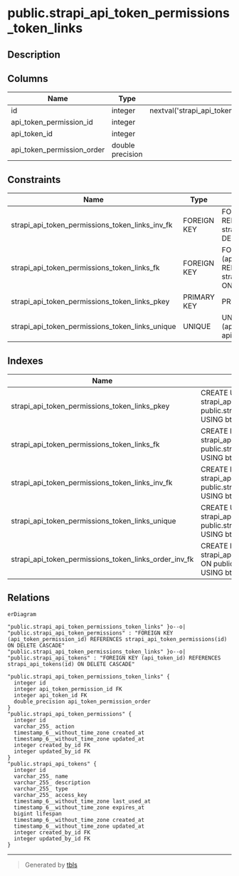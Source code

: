# public.strapi_api_token_permissions_token_links

## Description

## Columns

| Name                       | Type             | Default                                                              | Nullable | Children | Parents                                                                       | Comment |
| -------------------------- | ---------------- | -------------------------------------------------------------------- | -------- | -------- | ----------------------------------------------------------------------------- | ------- |
| id                         | integer          | nextval('strapi_api_token_permissions_token_links_id_seq'::regclass) | false    |          |                                                                               |         |
| api_token_permission_id    | integer          |                                                                      | true     |          | [public.strapi_api_token_permissions](public.strapi_api_token_permissions.md) |         |
| api_token_id               | integer          |                                                                      | true     |          | [public.strapi_api_tokens](public.strapi_api_tokens.md)                       |         |
| api_token_permission_order | double precision |                                                                      | true     |          |                                                                               |         |

## Constraints

| Name                                            | Type        | Definition                                                                                          |
| ----------------------------------------------- | ----------- | --------------------------------------------------------------------------------------------------- |
| strapi_api_token_permissions_token_links_inv_fk | FOREIGN KEY | FOREIGN KEY (api_token_id) REFERENCES strapi_api_tokens(id) ON DELETE CASCADE                       |
| strapi_api_token_permissions_token_links_fk     | FOREIGN KEY | FOREIGN KEY (api_token_permission_id) REFERENCES strapi_api_token_permissions(id) ON DELETE CASCADE |
| strapi_api_token_permissions_token_links_pkey   | PRIMARY KEY | PRIMARY KEY (id)                                                                                    |
| strapi_api_token_permissions_token_links_unique | UNIQUE      | UNIQUE (api_token_permission_id, api_token_id)                                                      |

## Indexes

| Name                                                  | Definition                                                                                                                                                                 |
| ----------------------------------------------------- | -------------------------------------------------------------------------------------------------------------------------------------------------------------------------- |
| strapi_api_token_permissions_token_links_pkey         | CREATE UNIQUE INDEX strapi_api_token_permissions_token_links_pkey ON public.strapi_api_token_permissions_token_links USING btree (id)                                      |
| strapi_api_token_permissions_token_links_fk           | CREATE INDEX strapi_api_token_permissions_token_links_fk ON public.strapi_api_token_permissions_token_links USING btree (api_token_permission_id)                          |
| strapi_api_token_permissions_token_links_inv_fk       | CREATE INDEX strapi_api_token_permissions_token_links_inv_fk ON public.strapi_api_token_permissions_token_links USING btree (api_token_id)                                 |
| strapi_api_token_permissions_token_links_unique       | CREATE UNIQUE INDEX strapi_api_token_permissions_token_links_unique ON public.strapi_api_token_permissions_token_links USING btree (api_token_permission_id, api_token_id) |
| strapi_api_token_permissions_token_links_order_inv_fk | CREATE INDEX strapi_api_token_permissions_token_links_order_inv_fk ON public.strapi_api_token_permissions_token_links USING btree (api_token_permission_order)             |

## Relations

```mermaid
erDiagram

"public.strapi_api_token_permissions_token_links" }o--o| "public.strapi_api_token_permissions" : "FOREIGN KEY (api_token_permission_id) REFERENCES strapi_api_token_permissions(id) ON DELETE CASCADE"
"public.strapi_api_token_permissions_token_links" }o--o| "public.strapi_api_tokens" : "FOREIGN KEY (api_token_id) REFERENCES strapi_api_tokens(id) ON DELETE CASCADE"

"public.strapi_api_token_permissions_token_links" {
  integer id
  integer api_token_permission_id FK
  integer api_token_id FK
  double_precision api_token_permission_order
}
"public.strapi_api_token_permissions" {
  integer id
  varchar_255_ action
  timestamp_6__without_time_zone created_at
  timestamp_6__without_time_zone updated_at
  integer created_by_id FK
  integer updated_by_id FK
}
"public.strapi_api_tokens" {
  integer id
  varchar_255_ name
  varchar_255_ description
  varchar_255_ type
  varchar_255_ access_key
  timestamp_6__without_time_zone last_used_at
  timestamp_6__without_time_zone expires_at
  bigint lifespan
  timestamp_6__without_time_zone created_at
  timestamp_6__without_time_zone updated_at
  integer created_by_id FK
  integer updated_by_id FK
}
```

---

> Generated by [tbls](https://github.com/k1LoW/tbls)
